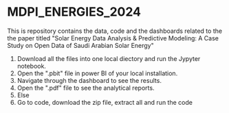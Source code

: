 # MDPI_ENERGIES_2024
This is repository contains the data, code and the dashboards related to the the paper titled "Solar Energy Data Analysis & Predictive Modeling: A Case Study on Open Data of Saudi Arabian Solar Energy"<br>
1) Download all the files into one local diectory and run the Jypyter notebook.<br>
2) Open the ".pbit" file in power BI of your local installation.<br>
3) Navigate through the dashboard to see the results.<br>
4) Open the ".pdf" file to see the analytical reports.<br>
5) Else<br>
6) Go to code, download the zip file, extract all and run the code
